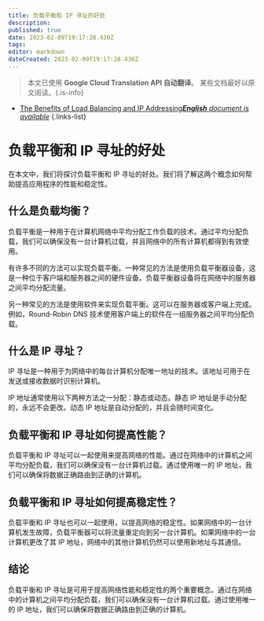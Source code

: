 ```yaml
---
title: 负载平衡和 IP 寻址的好处
description: 
published: true
date: 2023-02-09T19:17:28.430Z
tags: 
editor: markdown
dateCreated: 2023-02-09T19:17:28.430Z
---
```


> 本文已使用 **Google Cloud Translation API 自动翻译**。
某些文档最好以原文阅读。{.is-info}



- [The Benefits of Load Balancing and IP Addressing***English** document is available*](/en/Knowledge-base/Common/the-benefits-of-load-balancing-and-ip-addressing)
{.links-list}


# 负载平衡和 IP 寻址的好处

在本文中，我们将探讨负载平衡和 IP 寻址的好处。我们将了解这两个概念如何帮助提高应用程序的性能和稳定性。

## 什么是负载均衡？

负载平衡是一种用于在计算机网络中平均分配工作负载的技术。通过平均分配负载，我们可以确保没有一台计算机过载，并且网络中的所有计算机都得到有效使用。

有许多不同的方法可以实现负载平衡。一种常见的方法是使用负载平衡器设备，这是一种位于客户端和服务器之间的硬件设备。负载平衡器设备将在网络中的服务器之间平均分配流量。

另一种常见的方法是使用软件来实现负载平衡。这可以在服务器或客户端上完成。例如，Round-Robin DNS 技术使用客户端上的软件在一组服务器之间平均分配负载。

## 什么是 IP 寻址？

IP 寻址是一种用于为网络中的每台计算机分配唯一地址的技术。该地址可用于在发送或接收数据时识别计算机。

IP 地址通常使用以下两种方法之一分配：静态或动态。静态 IP 地址是手动分配的，永远不会更改。动态 IP 地址是自动分配的，并且会随时间变化。

## 负载平衡和 IP 寻址如何提高性能？

负载平衡和 IP 寻址可以一起使用来提高网络的性能。通过在网络中的计算机之间平均分配负载，我们可以确保没有一台计算机过载。通过使用唯一的 IP 地址，我们可以确保将数据正确路由到正确的计算机。

## 负载平衡和 IP 寻址如何提高稳定性？

负载平衡和 IP 寻址也可以一起使用，以提高网络的稳定性。如果网络中的一台计算机发生故障，负载平衡器可以将流量重定向到另一台计算机。如果网络中的一台计算机更改了其 IP 地址，网络中的其他计算机仍然可以使用新地址与其通信。

## 结论

负载平衡和 IP 寻址是可用于提高网络性能和稳定性的两个重要概念。通过在网络中的计算机之间平均分配负载，我们可以确保没有一台计算机过载。通过使用唯一的 IP 地址，我们可以确保将数据正确路由到正确的计算机。
